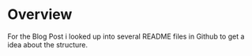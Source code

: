 # Overview
For the Blog Post i looked up into several README files in Github to get a idea about the structure.
